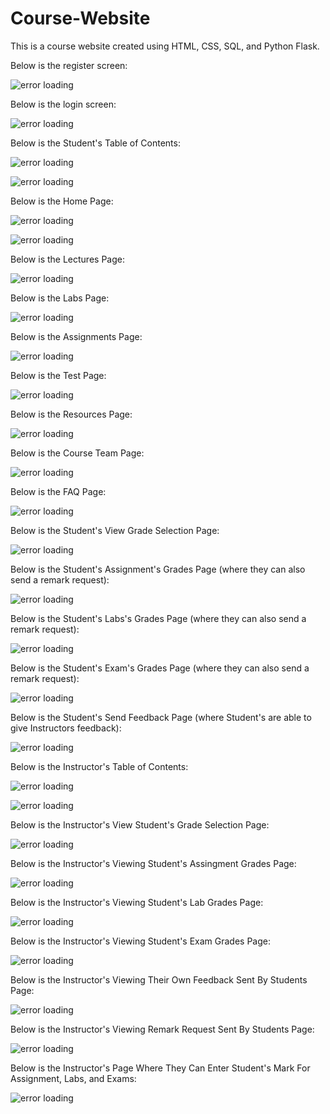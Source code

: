 # Course-Website
This is a course website created using HTML, CSS, SQL, and Python Flask.

Below is the register screen:

![error loading](Screenshots/Register.png)

Below is the login screen:

![error loading](Screenshots/Login.png)

Below is the Student's Table of Contents:

![error loading](Screenshots/StudentContent1.png)

![error loading](Screenshots/StudentContent2.png)

Below is the Home Page:

![error loading](Screenshots/StudentHome1.png)

![error loading](Screenshots/StudentHome2.png)

Below is the Lectures Page:

![error loading](Screenshots/StudentLectures.png)

Below is the Labs Page:

![error loading](Screenshots/StudentLabs.png)

Below is the Assignments Page:

![error loading](Screenshots/StudentAssignments.png)

Below is the Test Page:

![error loading](Screenshots/StudentTests.png)

Below is the Resources Page:

![error loading](Screenshots/StudentResources.png)

Below is the Course Team Page:

![error loading](Screenshots/StudentCourseTeam.png)

Below is the FAQ Page:

![error loading](Screenshots/StudentFAQ.png)

Below is the Student's View Grade Selection Page:

![error loading](Screenshots/StudentViewGrades.png)

Below is the Student's Assignment's Grades Page (where they can also send a remark request):

![error loading](Screenshots/StudentAssignmentGrades.png)

Below is the Student's Labs's Grades Page (where they can also send a remark request):

![error loading](Screenshots/StudentLabGrades.png)

Below is the Student's Exam's Grades Page (where they can also send a remark request):

![error loading](Screenshots/StudentExamGrades.png)

Below is the Student's Send Feedback Page (where Student's are able to give Instructors feedback):

![error loading](Screenshots/StudentSendFeedback.png)

Below is the Instructor's Table of Contents:

![error loading](Screenshots/InstructorContent1.png)

![error loading](Screenshots/InstructorContent2.png)

Below is the Instructor's View Student's Grade Selection Page:

![error loading](Screenshots/InstructorViewGrades.png)

Below is the Instructor's Viewing Student's Assingment Grades Page:

![error loading](Screenshots/InstructorAssignmentGrades.png)

Below is the Instructor's Viewing Student's Lab Grades Page:

![error loading](Screenshots/InstructorLabGrades.png)

Below is the Instructor's Viewing Student's Exam Grades Page:

![error loading](Screenshots/InstructorExamGrades.png)

Below is the Instructor's Viewing Their Own Feedback Sent By Students Page:

![error loading](Screenshots/InstructorFeedback.png)

Below is the Instructor's Viewing Remark Request Sent By Students Page:

![error loading](Screenshots/InstructorRemark.png)

Below is the Instructor's Page Where They Can Enter Student's Mark For Assignment, Labs, and Exams:

![error loading](Screenshots/InstructorMarking.png)
